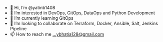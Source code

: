 - 👋 Hi, I’m @yatinb1408
- 👀 I’m interested in DevOps, GitOps, DataOps and Python Development
- 🌱 I’m currently learning GitOps
- 💞️ I’m looking to collaborate on Terraform, Docker, Ansible, Salt, Jenkins Pipeline
- 📫 How to reach me ...ybhatia128@gmail.com

<!---
yatinb1408/yatinb1408 is a ✨ special ✨ repository because its `README.md` (this file) appears on your GitHub profile.
You can click the Preview link to take a look at your changes.
--->
